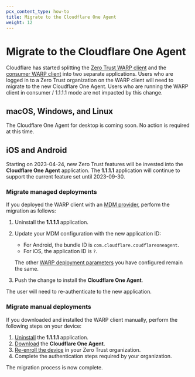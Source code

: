 ```yaml
---
pcx_content_type: how-to
title: Migrate to the Cloudflare One Agent
weight: 12
---
```


# Migrate to the Cloudflare One Agent

Cloudflare has started splitting the [Zero Trust WARP client](/cloudflare-one/connections/connect-devices/warp/) and the [consumer WARP client](/warp-client/) into two separate applications. Users who are logged in to a Zero Trust organization on the WARP client will need to migrate to the new Cloudflare One Agent. Users who are running the WARP client in consumer / 1.1.1.1 mode are not impacted by this change.

## macOS, Windows, and Linux

The Cloudflare One Agent for desktop is coming soon. No action is required at this time.

## iOS and Android

Starting on 2023-04-24, new Zero Trust features will be invested into the **Cloudflare One Agent** application. The **1.1.1.1** application will continue to support the current feature set until 2023-09-30.

### Migrate managed deployments

If you deployed the WARP client with an [MDM provider](/cloudflare-one/connections/connect-devices/warp/deployment/mdm-deployment/), perform the migration as follows:

1. Uninstall the **1.1.1.1** application.
2. Update your MDM configuration with the new application ID:
    - For Android, the bundle ID is `com.cloudflare.coudflareoneagent`.
    - For iOS, the application ID is `?`.

    The other [WARP deployment parameters](/cloudflare-one/connections/connect-devices/warp/deployment/mdm-deployment/parameters/) you have configured remain the same.
3. Push the change to install the **Cloudflare One Agent**.

The user will need to re-authenticate to the new application.

### Migrate manual deployments

If you downloaded and installed the WARP client manually, perform the following steps on your device:

1. [Uninstall](/cloudflare-one/connections/connect-devices/warp/remove-warp/#ios-and-android) the **1.1.1.1** application.
2. [Download](/cloudflare-one/connections/connect-devices/warp/download-warp/) the **Cloudflare One Agent**.
3. [Re-enroll the device](/cloudflare-one/connections/connect-devices/warp/deployment/manual-deployment/#ios-android-and-chromeos) in your Zero Trust organization.
4. Complete the authentication steps required by your organization.

The migration process is now complete.
